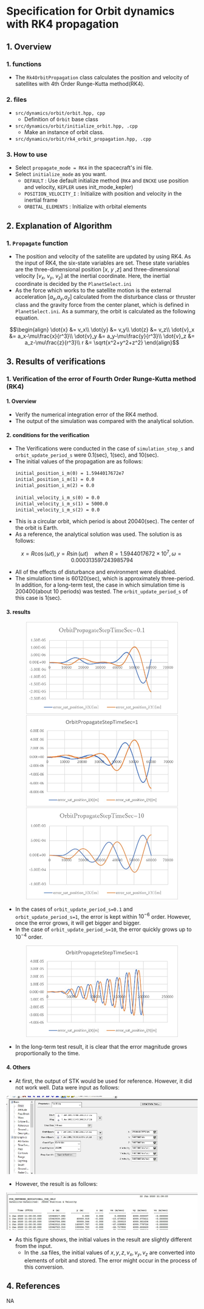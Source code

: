 # Specification for Orbit dynamics with RK4 propagation

## 1.  Overview

### 1. functions
- The `Rk4OrbitPropagation` class calculates the position and velocity of satellites with 4th Order Runge-Kutta method(RK4).

### 2. files
- `src/dynamics/orbit/orbit.hpp, cpp`
  - Definition of `Orbit` base class
- `src/dynamics/orbit/initialize_orbit.hpp, .cpp`
  - Make an instance of orbit class.	
- `src/dynamics/orbit/rk4_orbit_propagation.hpp, .cpp`

### 3. How to use
- Select `propagate_mode = RK4` in the spacecraft's ini file.
- Select `initialize_mode` as you want.
  - `DEFAULT`             : Use default initialize method (`RK4` and `ENCKE` use position and velocity, `KEPLER` uses init_mode_kepler)
  - `POSITION_VELOCITY_I` : Initialize with position and velocity in the inertial frame
  - `ORBITAL_ELEMENTS`    : Initialize with orbital elements
   
## 2. Explanation of Algorithm

### 1. `Propagate` function  
- The position and velocity of the satellite are updated by using RK4. As the input of RK4, the six-state variables are set. These state variables are the three-dimensional position [$x$, $y$ ,$z$] and three-dimensional velocity [$v_x$, $v_y$, $v_z$] at the inertial coordinate. Here, the inertial coordinate is decided by the `PlanetSelect.ini`
- As the force which works to the satellite motion is the external acceleration [$a_x$,$a_y$,$a_z$] calculated from the disturbance class or thruster class and the gravity force from the center planet, which is defined in `PlanetSelect.ini`. As a summary, the orbit is calculated as the following equation.
```math
\begin{align}
  \dot{x} &= v_x\\
  \dot{y} &= v_y\\
  \dot{z} &= v_z\\
  \dot{v}_x &= a_x-\mu\frac{x}{r^3}\\
  \dot{v}_y &= a_y-\mu\frac{y}{r^3}\\
  \dot{v}_z &= a_z-\mu\frac{z}{r^3}\\
  r &= \sqrt{x^2+y^2+z^2}
\end{align}
```

## 3. Results of verifications

### 1. Verification of the error of Fourth Order Runge-Kutta method (RK4)
#### 1. Overview
- Verify the numerical integration error of the RK4 method.
- The output of the simulation was compared with the analytical solution.

#### 2. conditions for the verification
- The Verifications were conducted in the case of `simulation_step_s` and `orbit_update_period_s` were 0.1(sec), 1(sec), and 10(sec).
- The initial values of the propagation are as follows:
  ```
  initial_position_i_m(0) = 1.5944017672e7
  initial_position_i_m(1) = 0.0
  initial_position_i_m(2) = 0.0

  initial_velocity_i_m_s(0) = 0.0
  initial_velocity_i_m_s(1) = 5000.0
  initial_velocity_i_m_s(2) = 0.0
  ```
- This is a circular orbit, which period is about 20040(sec). The center of the orbit is Earth.
- As a reference, the analytical solution was used. The solution is as follows:
```math
x=R\cos(\omega t),y=R\sin(\omega t)\quad when~R=1.5944017672\times10^7, \omega=0.000313597243985794
```
- All of the effects of disturbance and environment were disabled.
- The simulation time is 60120(sec), which is approximately three-period. In addition, for a long-term test, the case in which simulation time is 200400(about 10 periods) was tested. The `orbit_update_period_s` of this case is 1(sec).

#### 3. results
<div align="center">
  <img src="./figs/orbit_steptimesec_01.jpg" width = 400 alt="orbit_steptimesec_01">
  <img src="./figs/orbit_steptimesec_1.jpg" width = 400 alt="orbit_steptimesec_1">
  <img src="./figs/orbit_steptimesec_10.jpg" width = 400 alt="orbit_steptimesec_10">
  </figure>
</div>

- In the cases of `orbit_update_period_s=0.1` and `orbit_update_period_s=1`, the error is kept within $10^{-6}$ order. However, once the error grows, it will get bigger and bigger.
- In the case of `orbit_update_period_s=10`, the error quickly grows up to $10^{-4}$ order. 

<div align="center">
  <img src="./figs/orbit_steptimesec_1_longterm.jpg" width = 400 alt="orbit_steptimesec_1_longterm">
  </figure>
</div>

- In the long-term test result, it is clear that the error magnitude grows proportionally to the time.

#### 4. Others
- At first, the output of STK would be used for reference. However, it did not work well. Data were input as follows:
<div align="center">
  <img src="./figs/orbit_STKsettings.JPG" alt="orbit_STKsettings">
  </figure>
</div>

- However, the result is as follows:
<div align="center">
  <img src="./figs/orbit_STKresult.JPG" alt="orbit_STKresult">
  </figure>
</div>

- As this figure shows, the initial values in the result are slightly different from the input.
  + In the .sa files, the initial values of $x, y, z, v_x, v_y, v_z$ are converted into elements of orbit and stored. The error might occur in the process of this conversion.
  

## 4. References
NA

